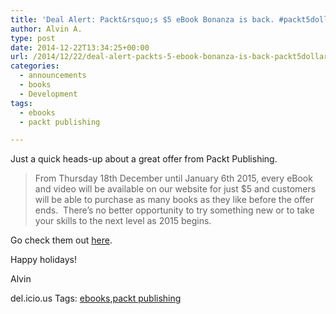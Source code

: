 ```yaml
---
title: 'Deal Alert: Packt&rsquo;s $5 eBook Bonanza is back. #packt5dollar'
author: Alvin A.
type: post
date: 2014-12-22T13:34:25+00:00
url: /2014/12/22/deal-alert-packts-5-ebook-bonanza-is-back-packt5dollar/
categories:
  - announcements
  - books
  - Development
tags:
  - ebooks
  - packt publishing

---
```

Just a quick heads-up about a great offer from Packt Publishing.

> From Thursday 18th December until January 6th 2015, every eBook and video will be available on our website for just $5 and customers will be able to purchase as many books as they like before the offer ends.&nbsp; There’s no better opportunity to try something new or to take your skills to the next level as 2015 begins. 

Go check them out <a href="http://bit.ly/1J7SRUX" target="_blank">here</a>.

Happy holidays!

Alvin

<div id="scid:0767317B-992E-4b12-91E0-4F059A8CECA8:72d8bb71-f79f-41ad-91b1-1e23e920ca8b" class="wlWriterEditableSmartContent" style="float: none; padding-bottom: 0px; padding-top: 0px; padding-left: 0px; margin: 0px; display: inline; padding-right: 0px">
  del.icio.us Tags: <a href="http://del.icio.us/popular/ebooks" rel="tag">ebooks</a>,<a href="http://del.icio.us/popular/packt+publishing" rel="tag">packt publishing</a>
</div>